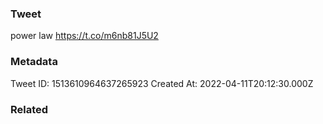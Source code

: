 ### Tweet
power law https://t.co/m6nb81J5U2

### Metadata
Tweet ID: 1513610964637265923
Created At: 2022-04-11T20:12:30.000Z

### Related

